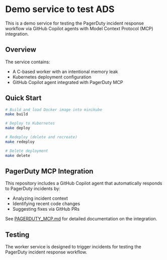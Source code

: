 # Demo service to test ADS

This is a demo service for testing the PagerDuty incident response workflow via GitHub Copilot agents with Model Context Protocol (MCP) integration.

## Overview

The service contains:
- A C-based worker with an intentional memory leak
- Kubernetes deployment configuration
- GitHub Copilot agent integrated with PagerDuty MCP

## Quick Start

```bash
# Build and load Docker image into minikube
make build

# Deploy to Kubernetes
make deploy

# Redeploy (delete and recreate)
make redeploy

# Delete deployment
make delete
```

## PagerDuty MCP Integration

This repository includes a GitHub Copilot agent that automatically responds to PagerDuty incidents by:
- Analyzing incident context
- Identifying recent code changes
- Suggesting fixes via GitHub PRs

See [PAGERDUTY_MCP.md](PAGERDUTY_MCP.md) for detailed documentation on the integration.

## Testing

The worker service is designed to trigger incidents for testing the PagerDuty incident response workflow.
